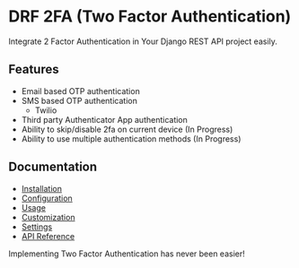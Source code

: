 # DRF 2FA (Two Factor Authentication)
Integrate 2 Factor Authentication in Your Django REST API project easily.

## Features
- Email based OTP authentication
- SMS based OTP authentication
    - Twilio
- Third party Authenticator App authentication
- Ability to skip/disable 2fa on current device (In Progress)
- Ability to use multiple authentication methods (In Progress)

## Documentation
- [Installation](./installation.md)
- [Configuration](./configuration.md)
- [Usage](./usage.md)
- [Customization](./customization.md)
- [Settings](./settings.md)
- [API Reference](./backends.md)

Implementing Two Factor Authentication has never been easier!